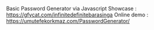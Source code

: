 Basic Password Generator via Javascript
Showcase : https://gfycat.com/infinitedefinitebarasinga
Online demo : https://umutefekorkmaz.com/PasswordGenerator/
